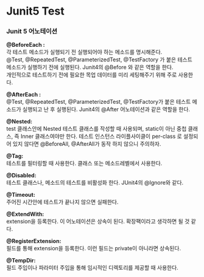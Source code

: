 # Junit5 Test
### Junit 5 어노테이션

**@BeforeEach :** </br>
각 테스트 메소드가 실행되기 전 실행되어야 하는 메소드를 명시해준다. </br>
@Test, @RepeatedTest, @ParameterizedTest, @TestFactory 가 붙은 테스트 메소드가 실행하기 전에 실행된다.
Junit4의 @Before 와 같은 역할을 한다. </br> 
개인적으로 테스트하기 전에 필요한 목업 데이터를 미리 세팅해주기 위해 주로 사용한다.

**@AfterEach :** </br>
@Test, @RepeatedTest, @ParameterizedTest, @TestFactory가 붙은 테스트 메소드가 실행되고 난 후 실행된다.
Junit4의 @After 어노테이션과 같은 역할을 한다.

**@Nested:** </br>
test 클래스안에 Nested 테스트 클래스를 작성할 때 사용되며, static이 아닌 중첩 클래스, 즉 Inner 클래스여야만 한다.
테스트 인스턴스 라이플사이클이 per-class 로 설정되어 있지 않다면 @BeforeAll, @AfterAll가 동작 하지 않으니 주의하자.

**@Tag:** </br>
테스트를 필터링할 때 사용한다. 클래스 또는 메소드레벨에서 사용한다.

**@Disabled:** </br>
테스트 클래스나, 메소드의 테스트를 비활성화 한다. JUnit4의 @Ignore와 같다.

**@Timeout:** </br>
주어진 시간안에 테스트가 끝나지 않으면 실패한다.

**@ExtendWith:** </br>
extension을 등록한다. 이 어노테이션은 상속이 된다. 확장팩이라고 생각하면 될 것 같다.

**@RegisterExtension:** </br>
필드를 통해 extension을 등록한다. 이런 필드는 private이 아니라면 상속된다.

**@TempDir:** </br>
필드 주입이나 파라미터 주입을 통해 임시적인 디렉토리를 제공할 때 사용한다.
